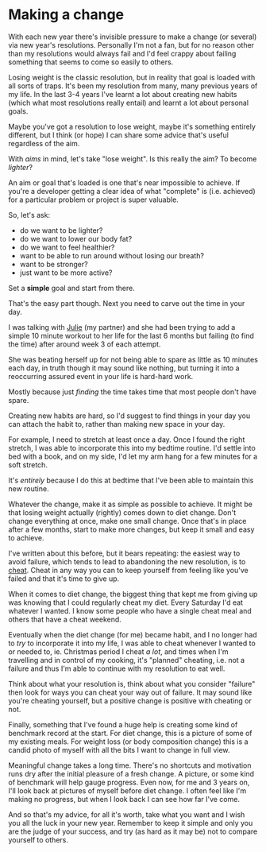 # Making a change

With each new year there's invisible pressure to make a change (or several) via new year's resolutions. Personally I'm not a fan, but for no reason other than my resolutions would always fail and I'd feel crappy about failing something that seems to come so easily to others.

<!--more-->

Losing weight is the classic resolution, but in reality that goal is loaded with all sorts of traps. It's been my resolution from many, many previous years of my life. In the last 3-4 years I've learnt a lot about creating new habits (which what most resolutions really entail) and learnt a lot about personal goals.

Maybe you've got a resolution to lose weight, maybe it's something entirely different, but I think (or hope) I can share some advice that's useful regardless of the aim.

With *aims* in mind, let's take "lose weight". Is this really the aim? To become *lighter*?

An aim or goal that's loaded is one that's near impossible to achieve. If you're a developer getting a clear idea of what "complete" is (i.e. achieved) for a particular problem or project is super valuable.

So, let's ask:

- do we want to be lighter?
- do we want to lower our body fat?
- do we want to feel healthier?
- want to be able to run around without losing our breath?
- want to be stronger?
- just want to be more active?

Set a **simple** goal and start from there.

That's the easy part though. Next you need to carve out the time in your day.

I was talking with [Julie](https://twitter.com/julieanne) (my partner) and she had been trying to add a simple 10 minute workout to her life for the last 6 months but failing (to find the time) after around week 3 of each attempt.

She was beating herself up for not being able to spare as little as 10 minutes each day, in truth though it may sound like nothing, but turning it into a reoccurring assured event in your life is hard-hard work.

Mostly because just *finding* the time takes time that most people don't have spare.

Creating new habits are hard, so I'd suggest to find things in your day you can attach the habit to, rather than making new space in your day.

For example, I need to stretch at least once a day. Once I found the right stretch, I was able to incorporate this into my bedtime routine. I'd settle into bed with a book, and on my side, I'd let my arm hang for a few minutes for a soft stretch.

It's *entirely* because I do this at bedtime that I've been able to maintain this new routine.

Whatever the change, make it as simple as possible to achieve. It might be that losing weight actually (rightly) comes down to diet change. Don't change everything at once, make one small change. Once that's in place after a few months, start to make more changes, but keep it small and easy to achieve.

I've written about this before, but it bears repeating: the easiest way to avoid failure, which tends to lead to abandoning the new resolution, is to [cheat](https://remysharp.com/2014/01/27/cheat). Cheat in any way you can to keep yourself from feeling like you've failed and that it's time to give up.

When it comes to diet change, the biggest thing that kept me from giving up was knowing that I could regularly cheat my diet. Every Saturday I'd eat whatever I wanted. I know some people who have a single cheat meal and others that have a cheat weekend.

Eventually when the diet change (for me) became habit, and I no longer had to *try* to incorporate it into my life, I was able to cheat whenever I wanted to or needed to, ie. Christmas period I cheat *a lot*, and times when I'm travelling and in control of my cooking, it's "planned" cheating, i.e. not a failure and thus I'm able to continue with my resolution to eat well.

Think about what your resolution is, think about what you consider "failure" then look for ways you can cheat your way out of failure. It may sound like you're cheating yourself, but a positive change is positive with cheating or not.

Finally, something that I've found a huge help is creating some kind of benchmark record at the start. For diet change, this is a picture of some of my existing meals. For weight loss (or body composition change) this is a candid photo of myself with all the bits I want to change in full view.

Meaningful change takes a long time. There's no shortcuts and motivation runs dry after the initial pleasure of a fresh change. A picture, or some kind of benchmark will help gauge progress. Even now, for me and 3 years on, I'll look back at pictures of myself before diet change. I often feel like I'm making no progress, but when I look back I can see how far I've come.

And so that's my advice, for all it's worth, take what you want and I wish you all the luck in your new year. Remember to keep it simple and only you are the judge of your success, and try (as hard as it may be) not to compare yourself to others.
